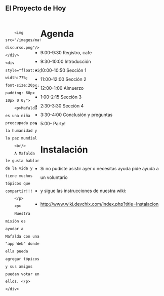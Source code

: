 <!SLIDE bullets transition=fade>
## El Proyecto de Hoy
<div style="width:100%; height:150px; line-height:2;">
	<div style="float:left; width:22%;">

		<img src="/images/mafalda-discurso.png"/>
	</div>
	<div style="float:right;  width:77%; font-size:20px; padding: 60px 10px 0 0;">
		<p>Mafalda es una niña preocupada por la humanidad y la paz mundial 
		<br/>
		A Mafalda le gusta hablar de la vida y tiene muchos tópicos que compartir!!!
		</p>
		<p>
		Nuestra misión es ayudar a Mafalda con una "app Web" donde ella pueda  agregar tópicos y sus amigos puedan votar en ellos. </p>
	</div>
</div>	


<!SLIDE bullets transition=fade>
# Agenda
* 9:00-9:30 Registro, cafe
* 9:30-10:00 Introducción
* 10:00-10:50 Sección 1
* 11:00-12:00 Sección 2
* 12:00-1:00 Almuerzo
* 1:00-2:15 Sección 3
* 2:30-3:30 Sección 4
* 3:30-4:00 Conclusión y preguntas
* 5:00- Party!

<!SLIDE bullets transition=fade>
# Instalación
* Si no pudiste asistir ayer o necesitas ayuda pide ayuda a un voluntario
* y sigue las instrucciones de nuestra wiki:

* http://www.wiki.devchix.com/index.php?title=Instalacion 